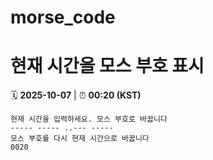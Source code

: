 # morse_code
# 현재 시간을 모스 부호 표시
<!-- MORSE_TIME_START -->
🗓️ **2025-10-07** | ⏰ **00:20 (KST)**

```
현재 시간을 입력하세요. 모스 부호로 바꿉니다
----- ----- ..--- -----
모스 부호를 다시 현재 시간으로 바꿉니다
0020
```
<!-- MORSE_TIME_END -->
